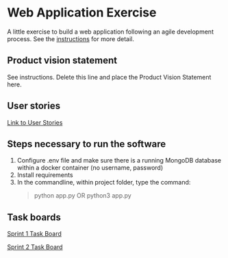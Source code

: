 # Web Application Exercise

A little exercise to build a web application following an agile development process. See the [instructions](instructions.md) for more detail.

## Product vision statement

See instructions. Delete this line and place the Product Vision Statement here.

## User stories

[Link to User Stories](https://github.com/software-students-fall2024/2-web-app-scoobygang/issues/2)

## Steps necessary to run the software

1. Configure .env file and make sure there is a running MongoDB database within a docker container (no username, password)
2. Install requirements
3. In the commandline, within project folder, type the command:
    >python app.py 
    OR 
    >python3 app.py

## Task boards

[Sprint 1 Task Board](https://github.com/orgs/software-students-fall2024/projects/16)

[Sprint 2 Task Board](https://github.com/orgs/software-students-fall2024/projects/18)
